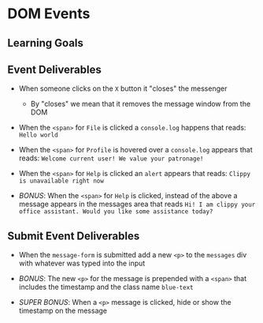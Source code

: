 # DOM Events

## Learning Goals

## Event Deliverables
- When someone clicks on the `X` button it "closes" the messenger
  - By "closes" we mean that it removes the message window from the DOM

- When the `<span>` for `File` is clicked a `console.log` happens that reads: `Hello world`

- When the `<span>` for `Profile` is hovered over a `console.log` appears that reads: `Welcome current user! We value your patronage!`

- When the `<span>` for `Help` is clicked an `alert` appears that reads: `Clippy is unavailable right now`

- *BONUS*: When the `<span>` for `Help` is clicked, instead of the above a message appears in the messages area that reads `Hi! I am clippy your office assistant. Would you like some assistance today?`

## Submit Event Deliverables

- When the `message-form` is submitted add a new `<p>` to the `messages` div with whatever was typed into the input

- *BONUS*: The new `<p>` for the message is prepended with a `<span>` that includes the timestamp and the class name `blue-text`

- *SUPER BONUS*: When a `<p>` message is clicked, hide or show the timestamp on the message

